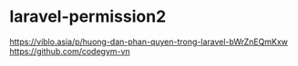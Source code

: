 # laravel-permission2
https://viblo.asia/p/huong-dan-phan-quyen-trong-laravel-bWrZnEQmKxw  
https://github.com/codegym-vn  
